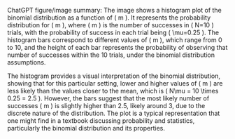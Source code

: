 ChatGPT figure/image summary: The image shows a histogram plot of the binomial distribution as a function of \( m \). It represents the probability distribution for \( m \), where \( m \) is the number of successes in \( N=10 \) trials, with the probability of success in each trial being \( \mu=0.25 \). The histogram bars correspond to different values of \( m \), which range from 0 to 10, and the height of each bar represents the probability of observing that number of successes within the 10 trials, under the binomial distribution assumptions.

The histogram provides a visual interpretation of the binomial distribution, showing that for this particular setting, lower and higher values of \( m \) are less likely than the values closer to the mean, which is \( N\mu = 10 \times 0.25 = 2.5 \). However, the bars suggest that the most likely number of successes \( m \) is slightly higher than 2.5, likely around 3, due to the discrete nature of the distribution. The plot is a typical representation that one might find in a textbook discussing probability and statistics, particularly the binomial distribution and its properties.